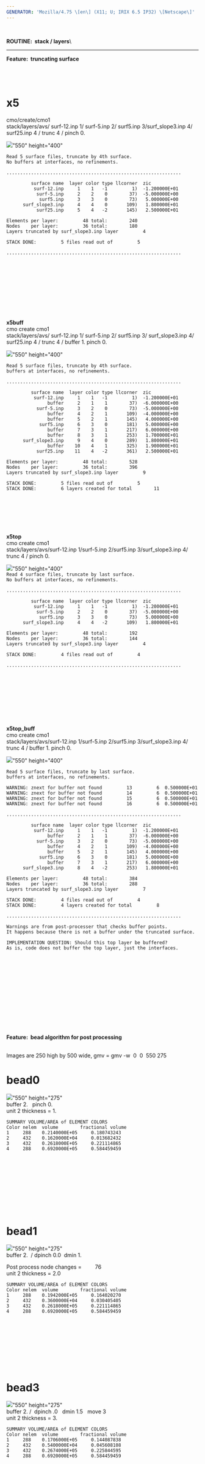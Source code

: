 ```yaml
---
GENERATOR: 'Mozilla/4.75 \[en\] (X11; U; IRIX 6.5 IP32) \[Netscape\]'
---
```


 

**ROUTINE:  stack / layers**\

------------------------------------------------------------------------

**Feature:  truncating surface**\
 \
 \
 

**x5**
======

cmo/create/cmo1\
stack/layers/avs/ surf-12.inp 1/ surf-5.inp 2/ surf5.inp
3/surf\_slope3.inp 4/ surf25.inp 4 / trunc 4 / pinch 0.

![](../images/x5.jpg)"550" height="400"

`Read 5 surface files, truncate by 4th surface.`\
`No buffers at interfaces, no refinements.`

`................................................................`

`         surface name  layer color type llcorner  zic`\
`          surf-12.inp     1    1   -1         1)  -1.200000E+01`\
`           surf-5.inp     2    2    0        37)  -5.000000E+00`\
`            surf5.inp     3    3    0        73)   5.000000E+00`\
`      surf_slope3.inp     4    4    0       109)   1.800000E+01`\
`           surf25.inp     5    4   -2       145)   2.500000E+01`

`Elements per layer:         48 total:        240`\
`Nodes    per layer:         36 total:        180`\
`Layers truncated by surf_slope3.inp layer         4`

`STACK DONE:         5 files read out of         5`

`................................................................`\
 \
 \
 \
 \
 \
 \
 \
 \
 

**x5buff**\
cmo create cmo1\
stack/layers/avs/ surf-12.inp 1/ surf-5.inp 2/ surf5.inp 3/
surf\_slope3.inp 4/ surf25.inp 4 / trunc 4 / buffer 1. pinch 0.

![](../images/x5_buff.jpg)"550" height="400"

`Read 5 surface files, truncate by 4th surface.`\
`buffers at interfaces, no refinements.`

`................................................................`

`         surface name  layer color type llcorner  zic`\
`          surf-12.inp     1    1   -1         1)  -1.200000E+01`\
`               buffer     2    1    1        37)  -6.000000E+00`\
`           surf-5.inp     3    2    0        73)  -5.000000E+00`\
`               buffer     4    2    1       109)  -4.000000E+00`\
`               buffer     5    2    1       145)   4.000000E+00`\
`            surf5.inp     6    3    0       181)   5.000000E+00`\
`               buffer     7    3    1       217)   6.000000E+00`\
`               buffer     8    3    1       253)   1.700000E+01`\
`      surf_slope3.inp     9    4    0       289)   1.800000E+01`\
`               buffer    10    4    1       325)   1.900000E+01`\
`           surf25.inp    11    4   -2       361)   2.500000E+01`

`Elements per layer:         48 total:        528`\
`Nodes    per layer:         36 total:        396`\
`Layers truncated by surf_slope3.inp layer         9`

`STACK DONE:         5 files read out of         5`\
`STACK DONE:         6 layers created for total        11`\
 \
 

` `\
 \
 

**x5top**\
cmo create cmo1\
stack/layers/avs/surf-12.inp 1/surf-5.inp 2/surf5.inp 3/surf\_slope3.inp
4/ trunc 4 / pinch 0.

![](../images/x5top.jpg)"550" height="400"\
`Read 4 surface files, truncate by last surface.`\
`No buffers at interfaces, no refinements.`

`................................................................`

`         surface name  layer color type llcorner  zic`\
`          surf-12.inp     1    1   -1         1)  -1.200000E+01`\
`           surf-5.inp     2    2    0        37)  -5.000000E+00`\
`            surf5.inp     3    3    0        73)   5.000000E+00`\
`      surf_slope3.inp     4    4   -2       109)   1.800000E+01`

`Elements per layer:         48 total:        192`\
`Nodes    per layer:         36 total:        144`\
`Layers truncated by surf_slope3.inp layer         4`

`STACK DONE:         4 files read out of         4`

`................................................................`\
 \
 \
 \
 \
 \
 \
 \
 

**x5top\_buff**\
cmo create cmo1\
stack/layers/avs/surf-12.inp 1/surf-5.inp 2/surf5.inp 3/surf\_slope3.inp
4/ trunc 4 / buffer 1. pinch 0.

![](../images/x5top_buff.jpg)"550" height="400"

`Read 5 surface files, truncate by last surface.`\
`buffers at interfaces, no refinements.`

`WARNING: znext for buffer not found         13         6  0.500000E+01`\
`WARNING: znext for buffer not found         14         6  0.500000E+01`\
`WARNING: znext for buffer not found         15         6  0.500000E+01`\
`WARNING: znext for buffer not found         16         6  0.500000E+01`

`................................................................`

`         surface name  layer color type llcorner  zic`\
`          surf-12.inp     1    1   -1         1)  -1.200000E+01`\
`               buffer     2    1    1        37)  -6.000000E+00`\
`           surf-5.inp     3    2    0        73)  -5.000000E+00`\
`               buffer     4    2    1       109)  -4.000000E+00`\
`               buffer     5    2    1       145)   4.000000E+00`\
`            surf5.inp     6    3    0       181)   5.000000E+00`\
`               buffer     7    3    1       217)   6.000000E+00`\
`      surf_slope3.inp     8    4   -2       253)   1.800000E+01`

`Elements per layer:         48 total:        384`\
`Nodes    per layer:         36 total:        288`\
`Layers truncated by surf_slope3.inp layer         7`

`STACK DONE:         4 files read out of         4`\
`STACK DONE:         4 layers created for total         8`

`................................................................`

`Warnings are from post-processer that checks buffer points.`\
`It happens because there is not a buffer under the truncated surface.`

`IMPLEMENTATION QUESTION: Should this top layer be buffered?`\
`As is, code does not buffer the top layer, just the interfaces.`\
 \
 \
 \
 \
 \
 \
 \
 \
 \
 \
 \
 

**Feature:  bead algorithm for post processing**\
 

Images are 250 high by 500 wide, gmv = gmv -w  0  0  550 275

bead0
=====

![](../images/bead.jpg)"550" height="275"\
buffer 2.   pinch 0.\
unit 2 thickness = 1.

`SUMMARY VOLUME/AREA of ELEMENT COLORS`\
`Color nelem  volume        fractional volume`\
`1     288    0.2140000E+05     0.180743243`\
`2     432    0.1620000E+04     0.013682432`\
`3     432    0.2618000E+05     0.221114865`\
`4     288    0.6920000E+05     0.584459459`\
 \
 \
 \
 \
 \
 \
 \
 \
 

bead1
=====

![](../images/bead1.jpg)"550" height="275"\
buffer 2.  / dpinch 0.0  dmin 1.

Post process node changes =         76\
unit 2 thickness = 2.0

`SUMMARY VOLUME/AREA of ELEMENT COLORS`\
`Color nelem  volume        fractional volume`\
`1     288    0.1942000E+05     0.164020270`\
`2     432    0.3600000E+04     0.030405405`\
`3     432    0.2618000E+05     0.221114865`\
`4     288    0.6920000E+05     0.584459459`\
 \
 \
 \
 \
 \
 \
 \
 

bead3
=====

![](../images/bead3.jpg)"550" height="275"\
buffer 2. /  dpinch .0   dmin 1.5   move 3\
unit 2 thickness = 3.

`SUMMARY VOLUME/AREA of ELEMENT COLORS`\
`Color nelem  volume        fractional volume`\
`1     288    0.1706000E+05     0.144087838`\
`2     432    0.5400000E+04     0.045608108`\
`3     432    0.2674000E+05     0.225844595`\
`4     288    0.6920000E+05     0.584459459`\
 \
 \
 \
 \
 \
 \
 \
 \
 

bead4
=====

![](../images/bead4.jpg)"550" height="275"\
buffer 2. / dpinch .0   dmin 1.5    move 2

`SUMMARY VOLUME/AREA of ELEMENT COLORS`\
`Color nelem  volume        fractional volume`\
`1     288    0.2140000E+05     0.180743243`\
`2     432    0.5400000E+04     0.045608108`\
`3     432    0.2430000E+05     0.205236486`\
`4     288    0.6730000E+05     0.568412162`\
 \
 \
 \
 \
 \
 \
 \
 \
 \
 

bead5
=====

![](../images/bead5.jpg)"550" height="275"\
buffer 2. / dpinch .0   dmin 1.5   move 1

`SUMMARY VOLUME/AREA of ELEMENT COLORS`\
`Color nelem  volume        fractional volume`\
`1    288    0.1923000E+05     0.162415541`\
`2    432    0.5400000E+04     0.045608108`\
`3    432    0.2552000E+05     0.215540541`\
`4    288    0.6825000E+05     0.576435811`\
 \
 \
 \
 \
 \
 \
 \
 \
 \
 

bead2 - last image
==================

![](../images/bead2.jpg)"550" height="275"\
buffer 2. / dpinch 1.0   dmin 2.0

`SUMMARY VOLUME/AREA of ELEMENT COLORS`\
`Color nelem  volume        fractional volume`\
`1     288    0.2284000E+05     0.192905405`\
`2     432    0.0000000E+00     0.000000000`\
`3     432    0.2636000E+05     0.222635135`\
`4     288    0.6920000E+05     0.584459459`\
 \
 \
 \
 \
 \
 \
 \
 

`Main`
